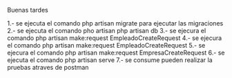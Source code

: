 Buenas tardes


1.- se ejecuta el comando php artisan migrate para ejecutar las migraciones 
2.- se ejecuta el comando pho artisan php artisan db
3.- se ejecura el comando php artisan make:request EmpleadoCreateRequest
4.- se ejecura el comando php artisan make:request EmpleadoCreateRequest
5.- se ejecura el comando php artisan make:request EmpresaCreateRequest
6.- se ejecuta el comando php artisan serve
7.- se consume pueden realizar la pruebas atraves de postman
